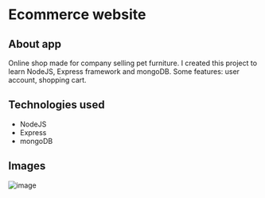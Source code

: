 # Ecommerce website

## About app
Online shop made for company selling pet furniture. I created this project to learn NodeJS, Express framework and mongoDB. Some features: user account, shopping cart.

## Technologies used
- NodeJS
- Express
- mongoDB

## Images

![image](https://user-images.githubusercontent.com/77857948/131989817-ce8d7cf7-bcb3-4857-83e8-11c011114a51.png)
